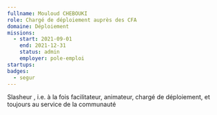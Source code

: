```yaml
---
fullname: Mouloud CHEBOUKI
role: Chargé de déploiement auprès des CFA
domaine: Déploiement
missions:
  - start: 2021-09-01
    end: 2021-12-31
    status: admin
    employer: pole-emploi
startups:
badges:
  - segur
---
```


Slasheur , i.e. à la fois facilitateur, animateur, chargé de déploiement, et toujours au service de la communauté
